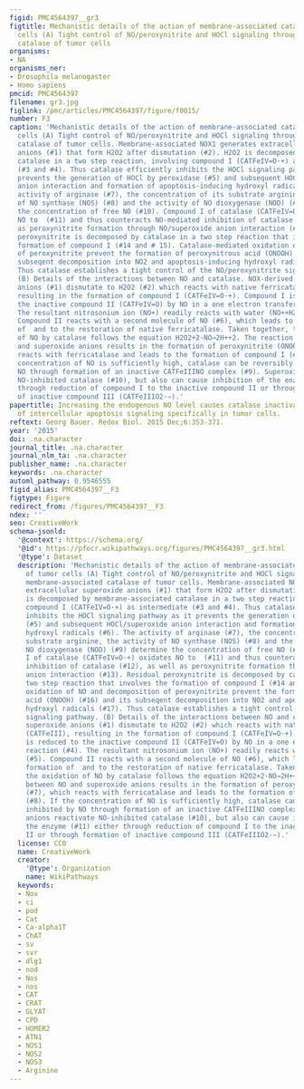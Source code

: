 ```yaml
---
figid: PMC4564397__gr3
figtitle: Mechanistic details of the action of membrane-associated catalase of tumor
  cells (A) Tight control of NO/peroxynitrite and HOCl signaling through membrane-associated
  catalase of tumor cells
organisms:
- NA
organisms_ner:
- Drosophila melanogaster
- Homo sapiens
pmcid: PMC4564397
filename: gr3.jpg
figlink: /pmc/articles/PMC4564397/figure/f0015/
number: F3
caption: 'Mechanistic details of the action of membrane-associated catalase of tumor
  cells (A) Tight control of NO/peroxynitrite and HOCl signaling through membrane-associated
  catalase of tumor cells. Membrane-associated NOX1 generates extracellular superoxide
  anions (#1) that form H2O2 after dismutation (#2). H2O2 is decomposed by membrane-associated
  catalase in a two step reaction, involving compound I (CATFeIV=O·+) as intermediate
  (#3 and #4). Thus catalase efficiently inhibits the HOCl signaling pathway as it
  prevents the generation of HOCl by peroxidase (#5) and subsequent HOCl/superoxide
  anion interaction and formation of apoptosis-inducing hydroxyl radicals (#6). The
  activity of arginase (#7), the concentration of its substrate arginine, the activity
  of NO synthase (NOS) (#8) and the activity of NO dioxygenase (NOD) (#9) determine
  the concentration of free NO (#10). Compound I of catalase (CATFeIV=O·+) oxidates
  NO to  (#11) and thus counteracts NO-mediated inhibition of catalase (#12), as well
  as peroxynitrite formation through NO/superoxide anion interaction (#13). Residual
  peroxynitrite is decomposed by catalase in a two step reaction that involves the
  formation of compound I (#14 and # 15). Catalase-mediated oxidation of NO and decomposition
  of peroxynitrite prevent the formation of peroxynitrous acid (ONOOH) (#16) and its
  subseqent decomposition into NO2 and apoptosis-inducing hydroxyl radicals (#17).
  Thus catalase establishes a tight control of the NO/peroxynitrite signaling pathway.
  (B) Details of the interactions between NO and catalase. NOX-derived superoxide
  anions (#1) dismutate to H2O2 (#2) which reacts with native ferricatalase (CATFeIII),
  resulting in the formation of compound I (CATFeIV=O·+). Compound I is reduced to
  the inactive compound II (CATFeIV=O) by NO in a one electron transfer reaction (#4).
  The resultant nitrosonium ion (NO+) readily reacts with water (NO++H2O→2H+) (#5).
  Compound II reacts with a second molecule of NO (#6), which leads to the formation
  of  and to the restoration of native ferricatalase. Taken together, the oxidation
  of NO by catalase follows the equation H2O2+2·NO→2H++2. The reaction between NO
  and superoxide anions results in the formation of peroxynitrite (ONOO−) (#7), which
  reacts with ferricatalase and leads to the formation of compound I (#8). If the
  concentration of NO is sufficiently high, catalase can be reversibly inhibited by
  NO through formation of an inactive CATFeIIINO complex (#9). Superoxide anions reactivate
  NO-inhibited catalase (#10), but also can cause inhibition of the enzyme (#11) either
  through reduction of compound I to the inactive compound II or through formation
  of inactive compound III (CATFeIIIO2·−).'
papertitle: Increasing the endogenous NO level causes catalase inactivation and reactivation
  of intercellular apoptosis signaling specifically in tumor cells.
reftext: Georg Bauer. Redox Biol. 2015 Dec;6:353-371.
year: '2015'
doi: .na.character
journal_title: .na.character
journal_nlm_ta: .na.character
publisher_name: .na.character
keywords: .na.character
automl_pathway: 0.9546555
figid_alias: PMC4564397__F3
figtype: Figure
redirect_from: /figures/PMC4564397__F3
ndex: ''
seo: CreativeWork
schema-jsonld:
  '@context': https://schema.org/
  '@id': https://pfocr.wikipathways.org/figures/PMC4564397__gr3.html
  '@type': Dataset
  description: 'Mechanistic details of the action of membrane-associated catalase
    of tumor cells (A) Tight control of NO/peroxynitrite and HOCl signaling through
    membrane-associated catalase of tumor cells. Membrane-associated NOX1 generates
    extracellular superoxide anions (#1) that form H2O2 after dismutation (#2). H2O2
    is decomposed by membrane-associated catalase in a two step reaction, involving
    compound I (CATFeIV=O·+) as intermediate (#3 and #4). Thus catalase efficiently
    inhibits the HOCl signaling pathway as it prevents the generation of HOCl by peroxidase
    (#5) and subsequent HOCl/superoxide anion interaction and formation of apoptosis-inducing
    hydroxyl radicals (#6). The activity of arginase (#7), the concentration of its
    substrate arginine, the activity of NO synthase (NOS) (#8) and the activity of
    NO dioxygenase (NOD) (#9) determine the concentration of free NO (#10). Compound
    I of catalase (CATFeIV=O·+) oxidates NO to  (#11) and thus counteracts NO-mediated
    inhibition of catalase (#12), as well as peroxynitrite formation through NO/superoxide
    anion interaction (#13). Residual peroxynitrite is decomposed by catalase in a
    two step reaction that involves the formation of compound I (#14 and # 15). Catalase-mediated
    oxidation of NO and decomposition of peroxynitrite prevent the formation of peroxynitrous
    acid (ONOOH) (#16) and its subseqent decomposition into NO2 and apoptosis-inducing
    hydroxyl radicals (#17). Thus catalase establishes a tight control of the NO/peroxynitrite
    signaling pathway. (B) Details of the interactions between NO and catalase. NOX-derived
    superoxide anions (#1) dismutate to H2O2 (#2) which reacts with native ferricatalase
    (CATFeIII), resulting in the formation of compound I (CATFeIV=O·+). Compound I
    is reduced to the inactive compound II (CATFeIV=O) by NO in a one electron transfer
    reaction (#4). The resultant nitrosonium ion (NO+) readily reacts with water (NO++H2O→2H+)
    (#5). Compound II reacts with a second molecule of NO (#6), which leads to the
    formation of  and to the restoration of native ferricatalase. Taken together,
    the oxidation of NO by catalase follows the equation H2O2+2·NO→2H++2. The reaction
    between NO and superoxide anions results in the formation of peroxynitrite (ONOO−)
    (#7), which reacts with ferricatalase and leads to the formation of compound I
    (#8). If the concentration of NO is sufficiently high, catalase can be reversibly
    inhibited by NO through formation of an inactive CATFeIIINO complex (#9). Superoxide
    anions reactivate NO-inhibited catalase (#10), but also can cause inhibition of
    the enzyme (#11) either through reduction of compound I to the inactive compound
    II or through formation of inactive compound III (CATFeIIIO2·−).'
  license: CC0
  name: CreativeWork
  creator:
    '@type': Organization
    name: WikiPathways
  keywords:
  - Nox
  - ci
  - pod
  - Cat
  - Ca-alpha1T
  - ChAT
  - sv
  - svr
  - dlg1
  - nod
  - Nos
  - nos
  - CAT
  - CRAT
  - GLYAT
  - CPD
  - HOMER2
  - ATN1
  - NOS1
  - NOS2
  - NOS3
  - Arginine
---
```

